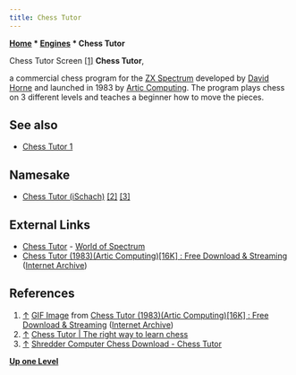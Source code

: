 ```yaml
---
title: Chess Tutor
---
```

**[Home](Home "Home") * [Engines](Engines "Engines") * Chess Tutor**

[](https://archive.org/download/zx_Chess_Tutor_1983_Artic_Computing_16K/zx_Chess_Tutor_1983_Artic_Computing_16K.gif) Chess Tutor Screen <a id="cite-note-1" href="#cite-ref-1">[1]</a>
**Chess Tutor**,

a commercial chess program for the [ZX Spectrum](ZX_Spectrum "ZX Spectrum") developed by [David Horne](David_Horne "David Horne") and launched in 1983 by [Artic Computing](Artic_Computing "Artic Computing").
The program plays chess on 3 different levels and teaches a beginner how to move the pieces.

## See also

- [Chess Tutor 1](index.php?title=Chess_Tutor_1&action=edit&redlink=1 "Chess Tutor 1 (page does not exist)")

## Namesake

- [Chess Tutor (iSchach)](</index.php?title=Chess_Tutor_(iSchach)&action=edit&redlink=1> "Chess Tutor (iSchach) (page does not exist)") <a id="cite-note-2" href="#cite-ref-2">[2]</a> <a id="cite-note-3" href="#cite-ref-3">[3]</a>

## External Links

- [Chess Tutor](http://www.worldofspectrum.org/infoseekid.cgi?id=0000920) - [World of Spectrum](https://en.wikipedia.org/wiki/World_of_Spectrum)
- [Chess Tutor (1983)(Artic Computing)\[16K\] : Free Download & Streaming](https://archive.org/details/zx_Chess_Tutor_1983_Artic_Computing_16K) ([Internet Archive](https://en.wikipedia.org/wiki/Internet_Archive))

## References

1. <a id="cite-ref-1" href="#cite-note-1">↑</a> [GIF Image](https://archive.org/download/zx_Chess_Tutor_1983_Artic_Computing_16K/zx_Chess_Tutor_1983_Artic_Computing_16K.gif) from [Chess Tutor (1983)(Artic Computing)\[16K\] : Free Download & Streaming](https://archive.org/details/zx_Chess_Tutor_1983_Artic_Computing_16K) ([Internet Archive](https://en.wikipedia.org/wiki/Internet_Archive))
1. <a id="cite-ref-2" href="#cite-note-2">↑</a> [Chess Tutor | The right way to learn chess](http://en.chesstutor.eu/)
1. <a id="cite-ref-3" href="#cite-note-3">↑</a> [Shredder Computer Chess Download - Chess Tutor](http://www.shredderchess.com/chess-software/chess-tutor.html)

**[Up one Level](Engines "Engines")**

